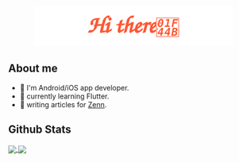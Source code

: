 <div align="center">
    <img src="assets/gh-readme-header.svg" />
</div>

## About me

* 📱 I'm Android/iOS app developer.
* 🌱 currently learning Flutter.
* 📝 writing articles for [Zenn](https://zenn.dev/taku_zenn).

## Github Stats

<a href="https://github.com/anuraghazra/github-readme-stats">
  <picture>
    <source media="(prefers-color-scheme: dark)" srcset="https://github-readme-stats.vercel.app/api?username=abe-tk&theme=dark&show_icons=true">
    <img height=200 align="center"  src="https://github-readme-stats.vercel.app/api?username=abe-tk&show_icons=true">
  </picture>
</a>
<a href="https://github.com/anuraghazra/convoychat">
  <picture>
    <source media="(prefers-color-scheme: dark)" srcset="https://github-readme-stats.vercel.app/api/top-langs/?username=abe-tk&theme=dark&layout=compact">
    <img height=200 align="center" src="https://github-readme-stats.vercel.app/api/top-langs/?username=abe-tk&layout=compact">
  </picture>
</a>
